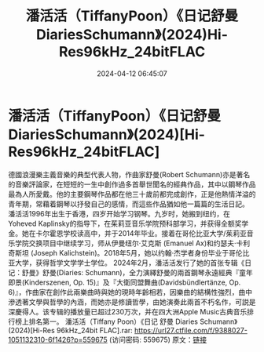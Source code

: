 ﻿---
title: 潘活活（TiffanyPoon）《日记舒曼DiariesSchumann》(2024)Hi-Res96kHz_24bitFLAC
date: 2024-04-12 06:45:07
categories: 古典音乐、新世纪、纯音雅乐
tags: None
---
# 潘活活（TiffanyPoon）《日记舒曼DiariesSchumann》(2024)[Hi-Res96kHz_24bitFLAC]

德國浪漫樂主義音樂的典型代表人物，作曲家舒曼(Robert
Schumann)亦是著名的音樂評論家，在短短的一生中創作過多首舉世聞名的經典作品，其中以鋼琴作品最為人所愛戴。他的主要鋼琴作品都在他三十歲前都完成創作，正是他熱情洋溢的青年期，常藉着鋼琴以抒發自己的感情，而這些作品猶如他一篇篇的生活日記。
潘活活1996年出生于香港，四岁开始学习钢琴。九岁时，她搬到纽约，在Yoheved
Kaplinsky的指导下，在茱莉亚音乐学院预科部学习，并获得全额奖学金。她在卡尔霍恩学校读高中，并于2014年毕业。接着在哥伦比亚大学/茱莉亚音乐学院交换项目中继续学习，师从伊曼纽尔·艾克斯
(Emanuel Ax)和约瑟夫·卡利奇斯坦 (Joseph
Kalichstein)。2018年5月，她以约翰·杰学者身份毕业于哥伦比亚大学，获得哲学文学学士学位。
2024年2月，潘活活发行了她的首张专辑《日记：舒曼》舒曼(Diaries:
Schumann)，全力演繹舒曼的兩首鋼琴永遠經典『童年即景(Kinderszenen, Op.
15)』及『大衛同盟舞曲(Davidsbündlertänze, Op.
6)』，作曲家在創作此兩樂曲時與她的現時年齡相若，因樂曲的結構性強烈，曲中滲透著文學與哲學的內涵，而她亦是修讀哲學，由她演奏此兩首不朽名作，可説是深慶得人。该专辑的播放量已超过230万次，并在四大洲Apple
Music古典音乐排行榜上排名第一。
潘活活（Tiffany Poon）《日记 舒曼 Diaries Schumann》 (2024)[Hi-Res
96kHz_24bit FLAC].rar: https://url27.ctfile.com/f/9388027-1051132310-6f1426?p=559675
(访问密码: 559675)
原文：[链接](https://blog.sina.com.cn/s/blog_1647c7e760103154h.html)